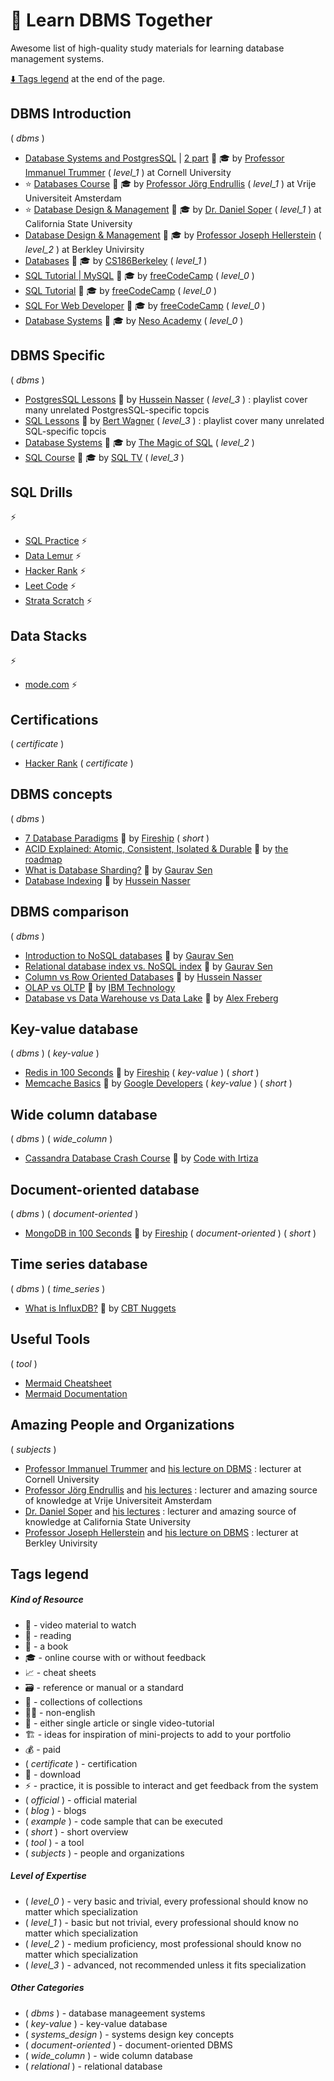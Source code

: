 # 🧭 Learn DBMS Together

Awesome list of high-quality study materials for learning database management systems.

[:arrow_down: Tags legend](#tags-legend) at the end of the page.

<!-- - []() by []() :movie_camera: -->
<!-- - []() by []() :movie_camera: :mortar_board: -->

## DBMS Introduction

( _dbms_ )

- [Database Systems and PostgresSQL](https://www.youtube.com/watch?v=4cWkVbC2bNE) | [2 part](https://www.youtube.com/watch?v=lxEdaElkQhQ) :movie_camera: :mortar_board: by [Professor Immanuel Trummer](https://itrummer.github.io/) ( _level_1_ ) at Cornell University
- ⭐ [Databases Course](https://www.youtube.com/playlist?list=PL3TE2CsKK478JNAXYLD_hzQFx5JE360KO) :movie_camera: :mortar_board: by [Professor Jörg Endrullis](https://www.youtube.com/@TheComputerScience/playlists) ( _level_1_ ) at Vrije Universiteit Amsterdam
- ⭐ [Database Design & Management](https://www.youtube.com/playlist?list=PL1LIXLIF50uURxYXfBCaAXDzSdZlQiESy) :movie_camera: :mortar_board: by [Dr. Daniel Soper](https://www.youtube.com/@DanielSoper) ( _level_1_ ) at California State University
- [Database Design & Management](https://www.youtube.com/playlist?list=PLYp4IGUhNFmw8USiYMJvCUjZe79fvyYge) :movie_camera: :mortar_board: by [Professor Joseph Hellerstein](https://dsf.berkeley.edu/jmh/index.html) ( _level_2_ ) at Berkley Univirsity
- [Databases](https://www.youtube.com/@CS186Berkeley/playlists) :movie_camera: :mortar_board: by [CS186Berkeley](https://www.youtube.com/@CS186Berkeley/playlists) ( _level_1_ )
- [SQL Tutorial | MySQL](https://www.youtube.com/watch?v=-fW2X7fh7Yg) :movie_camera: :mortar_board: by [ freeCodeCamp](https://www.youtube.com/@freecodecamp/playlists) ( _level_0_ )
- [SQL Tutorial](https://www.youtube.com/watch?v=HXV3zeQKqGY) :movie_camera: :mortar_board: by [ freeCodeCamp](https://www.youtube.com/@freecodecamp/playlists) ( _level_0_ )
- [SQL For Web Developer](https://www.youtube.com/watch?v=KBDSJU3cGkc) :movie_camera: :mortar_board: by [ freeCodeCamp](https://www.youtube.com/@freecodecamp/playlists) ( _level_0_ )
- [Database Systems](https://www.youtube.com/playlist?list=PLBlnK6fEyqRiyryTrbKHX1Sh9luYI0dhX) :movie_camera: :mortar_board: by [Neso Academy](https://www.youtube.com/@nesoacademy/playlists) ( _level_0_ )

## DBMS Specific

( _dbms_ )

- [PostgresSQL Lessons](https://www.youtube.com/playlist?list=PLQnljOFTspQWGrOqslniFlRcwxyY94cjj) :movie_camera: by [Hussein Nasser](https://www.youtube.com/@hnasr) ( _level_3_ ) : playlist cover many unrelated PostgresSQL-specific topcis
- [SQL Lessons](https://www.youtube.com/playlist?list=PL2WDxXzl0Y2BVRdpYqqmkBv7fj0zb5Vk8) :movie_camera: by [Bert Wagner](https://www.youtube.com/@DataWithBert) ( _level_3_ ) : playlist cover many unrelated SQL-specific topcis
- [Database Systems](https://www.youtube.com/playlist?list=PL78V83xV2fYlT11CJXE77H0LD7C_gZmyf) :movie_camera: :mortar_board: by [The Magic of SQL](https://www.youtube.com/@TheMagicofSQL) ( _level_2_ )
- [SQL Course](https://www.youtube.com/playlist?list=PLeb33PCuqDdcezLKJLBM9KgtycqrPBY0x) :movie_camera: :mortar_board: by [SQL TV](https://www.youtube.com/@SQLTVChannel/playlists) ( _level_3_ )

## SQL Drills

⚡

- [SQL Practice](https://www.sql-practice.com/) ⚡
- [Data Lemur](https://datalemur.com/questions?category=SQL) ⚡
- [Hacker Rank](https://www.hackerrank.com/domains/sql) ⚡
- [Leet Code](https://leetcode.com/studyplan/top-sql-50/) ⚡
- [Strata Scratch](https://platform.stratascratch.com/coding?code_type=1) ⚡

## Data Stacks

⚡

- [mode.com](https://mode.com/) ⚡

## Certifications

( _certificate_ )

- [Hacker Rank](https://www.hackerrank.com/skills-verification) ( _certificate_ )

## DBMS concepts

( _dbms_ )

- [7 Database Paradigms](https://www.youtube.com/watch?v=W2Z7fbCLSTw) :movie_camera: by [Fireship](https://www.youtube.com/c/Fireship) ( _short_ )
- [ACID Explained: Atomic, Consistent, Isolated & Durable](https://www.youtube.com/watch?v=yaQ5YMWkxq4) :movie_camera: by [the roadmap](https://www.youtube.com/c/theroadmap/playlists)
- [What is Database Sharding?](https://www.youtube.com/watch?v=5faMjKuB9bc) :movie_camera: by [Gaurav Sen](https://www.youtube.com/c/GauravSensei/videos)
- [Database Indexing](https://www.youtube.com/watch?v=-qNSXK7s7_w) :movie_camera: by [Hussein Nasser](https://www.youtube.com/c/HusseinNasser-software-engineering/videos)

## DBMS comparison

( _dbms_ )

- [Introduction to NoSQL databases](https://www.youtube.com/watch?v=xQnIN9bW0og) :movie_camera: by [Gaurav Sen](https://www.youtube.com/c/GauravSensei/videos)
- [Relational database index vs. NoSQL index](https://www.youtube.com/watch?v=mTNkqMDCasI) :movie_camera: by [Gaurav Sen](https://www.youtube.com/c/GauravSensei/videos)
- [Column vs Row Oriented Databases](https://www.youtube.com/watch?v=Vw1fCeD06YI) :movie_camera: by [Hussein Nasser](https://www.youtube.com/c/HusseinNasser-software-engineering/videos)
- [OLAP vs OLTP](https://www.youtube.com/watch?v=iw-5kFzIdgY) :movie_camera: by [IBM Technology](https://www.youtube.com/@IBMTechnology/playlists)
- [Database vs Data Warehouse vs Data Lake](https://www.youtube.com/watch?v=-bSkREem8dM) :movie_camera: by [Alex Freberg](https://www.youtube.com/@AlexTheAnalyst)

## Key-value database

( _dbms_ ) ( _key-value_ )

- [Redis in 100 Seconds](https://www.youtube.com/watch?v=G1rOthIU-uo) :movie_camera: by [Fireship](https://www.youtube.com/c/Fireship) ( _key-value_ ) ( _short_ )
- [Memcache Basics](https://www.youtube.com/watch?v=TGl81wr8lz8) :movie_camera: by [Google Developers](https://www.youtube.com/googlecode) ( _key-value_ ) ( _short_ )

## Wide column database

( _dbms_ ) ( _wide_column_ )

- [Cassandra Database Crash Course](https://www.youtube.com/watch?v=KZsVSfQVU4I) :movie_camera: by [Code with Irtiza](https://www.youtube.com/channel/UCDankIVMXJEkhtjv5yLSN4g/videos)

## Document-oriented database

( _dbms_ ) ( _document-oriented_ )

- [MongoDB in 100 Seconds](https://www.youtube.com/watch?v=-bt_y4Loofg) :movie_camera: by [Fireship](https://www.youtube.com/c/Fireship) ( _document-oriented_ ) ( _short_ )

## Time series database

( _dbms_ ) ( _time_series_ )

- [What is InfluxDB?](https://www.youtube.com/watch?v=qye_c4_pWQ4) :movie_camera: by [CBT Nuggets](https://www.youtube.com/c/cbtnuggets/videos)

## Useful Tools

( _tool_ )

- [Mermaid Cheatsheet](https://github.com/JakeSteam/Mermaid)
- [Mermaid Documentation](https://mermaid.js.org/syntax/entityRelationshipDiagram.html)

## Amazing People and Organizations

( _subjects_ )

- [Professor Immanuel Trummer](https://itrummer.github.io/) and [his lecture on DBMS](https://www.youtube.com/watch?v=4cWkVbC2bNE) : lecturer at Cornell University
- [Professor Jörg Endrullis](http://joerg.endrullis.de/teaching/) and [his lectures](https://www.youtube.com/@TheComputerScience/playlists) : lecturer and amazing source of knowledge at Vrije Universiteit Amsterdam
- [Dr. Daniel Soper](https://www.danielsoper.com) and [his lectures](https://www.youtube.com/@DanielSoper/playlists) : lecturer and amazing source of knowledge at California State University
- [Professor Joseph Hellerstein](https://dsf.berkeley.edu/jmh/index.html) and [his lecture on DBMS](https://www.youtube.com/playlist?list=PLYp4IGUhNFmw8USiYMJvCUjZe79fvyYge) : lecturer at Berkley Univirsity

## Tags legend

##### Kind of Resource

- :movie_camera: - video material to watch
- :page_facing_up: - reading
- :book: - a book
- :mortar_board: - online course with or without feedback
- :chart_with_upwards_trend: - cheat sheets
- :card_file_box: - reference or manual or a standard
- :open_file_folder: - collections of collections
- :pirate_flag: - non-english
- :page_facing_up: - either single article or single video-tutorial
- :building_construction: - ideas for inspiration of mini-projects to add to your portfolio
- :moneybag: - paid
- ( _certificate_ ) - certification
- 🔽 - download
- ⚡ - practice, it is possible to interact and get feedback from the system
- ( _official_ ) - official material
- ( _blog_ ) - blogs
- ( _example_ ) - code sample that can be executed
- ( _short_ ) - short overview
- ( _tool_ ) - a tool
- ( _subjects_ ) - people and organizations

##### Level of Expertise

- ( _level_0_ ) - very basic and trivial, every professional should know no matter which specialization
- ( _level_1_ ) - basic but not trivial, every professional should know no matter which specialization
- ( _level_2_ ) - medium proficiency, most professional should know no matter which specialization
- ( _level_3_ ) - advanced, not recommended unless it fits specialization

##### Other Categories

- ( _dbms_ ) - database manageement systems
- ( _key-value_ ) - key-value database
- ( _systems_design_ ) - systems design key concepts
- ( _document-oriented_ ) - document-oriented DBMS
- ( _wide_column_ ) - wide column database
- ( _relational_ ) - relational database

